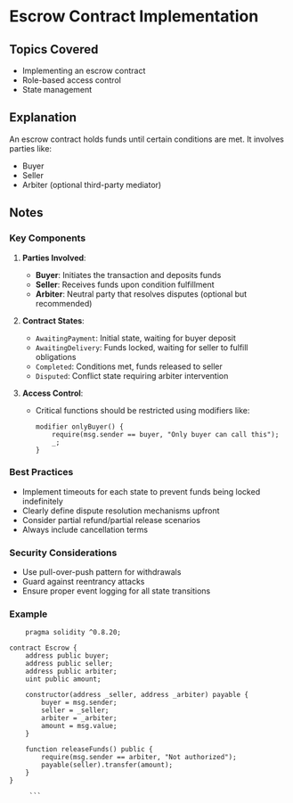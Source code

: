 # Escrow Contract Implementation

## Topics Covered

- Implementing an escrow contract
- Role-based access control
- State management

## Explanation

An escrow contract holds funds until certain conditions are met. It involves parties like:
- Buyer
- Seller
- Arbiter (optional third-party mediator)

## Notes

### Key Components
1. **Parties Involved**:
   - **Buyer**: Initiates the transaction and deposits funds
   - **Seller**: Receives funds upon condition fulfillment
   - **Arbiter**: Neutral party that resolves disputes (optional but recommended)

2. **Contract States**:
   - `AwaitingPayment`: Initial state, waiting for buyer deposit
   - `AwaitingDelivery`: Funds locked, waiting for seller to fulfill obligations
   - `Completed`: Conditions met, funds released to seller
   - `Disputed`: Conflict state requiring arbiter intervention

3. **Access Control**:
   - Critical functions should be restricted using modifiers like:
     ```solidity
     modifier onlyBuyer() {
         require(msg.sender == buyer, "Only buyer can call this");
         _;
     }
     ```

### Best Practices
- Implement timeouts for each state to prevent funds being locked indefinitely
- Clearly define dispute resolution mechanisms upfront
- Consider partial refund/partial release scenarios
- Always include cancellation terms

### Security Considerations
- Use pull-over-push pattern for withdrawals
- Guard against reentrancy attacks
- Ensure proper event logging for all state transitions
### Example 
```solidity
    pragma solidity ^0.8.20;

contract Escrow {
    address public buyer;
    address public seller;
    address public arbiter;
    uint public amount;

    constructor(address _seller, address _arbiter) payable {
        buyer = msg.sender;
        seller = _seller;
        arbiter = _arbiter;
        amount = msg.value;
    }

    function releaseFunds() public {
        require(msg.sender == arbiter, "Not authorized");
        payable(seller).transfer(amount);
    }
}

     ```
